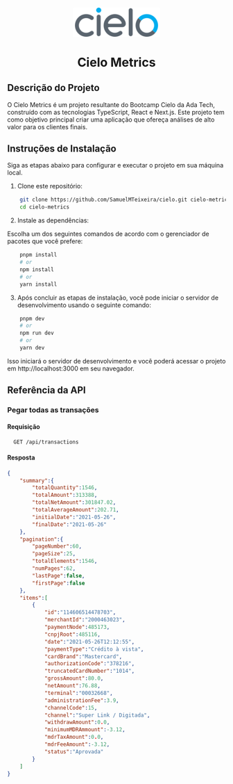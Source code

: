 
<p align="center">
<img src="src/assets/img/logo.svg" width="200" alt="Plataforma Integral de Registros Cirúrgicos">
</p>
<h1 align="center">Cielo Metrics</h1>

## Descrição do Projeto

O Cielo Metrics é um projeto resultante do Bootcamp Cielo da Ada Tech, construído com as tecnologias TypeScript, React e Next.js. Este projeto tem como objetivo principal criar uma aplicação que ofereça análises de alto valor para os clientes finais.

## Instruções de Instalação

Siga as etapas abaixo para configurar e executar o projeto em sua máquina local.

1. Clone este repositório:

```bash
    git clone https://github.com/SamuelMTeixeira/cielo.git cielo-metrics
    cd cielo-metrics
```

2. Instale as dependências:

Escolha um dos seguintes comandos de acordo com o gerenciador de pacotes que você prefere:

```bash
    pnpm install
    # or
    npm install
    # or
    yarn install
```

3. Após concluir as etapas de instalação, você pode iniciar o servidor de desenvolvimento usando o seguinte comando:

```bash
    pnpm dev
    # or
    npm run dev
    # or
    yarn dev
```

Isso iniciará o servidor de desenvolvimento e você poderá acessar o projeto em http://localhost:3000 em seu navegador.


## Referência da API

### Pegar todas as transações

#### Requisição

```http
  GET /api/transactions
```

#### Resposta

```json
{
    "summary":{
        "totalQuantity":1546,
        "totalAmount":313388,
        "totalNetAmount":301847.02,
        "totalAverageAmount":202.71,
        "initialDate":"2021-05-26",
        "finalDate":"2021-05-26"
    },
    "pagination":{
        "pageNumber":60,
        "pageSize":25,
        "totalElements":1546,
        "numPages":62,
        "lastPage":false,
        "firstPage":false
    },
    "items":[
        {
            "id":"114606514478703", 
            "merchantId":"2000463023",
            "paymentNode":485173,
            "cnpjRoot":485116,
            "date":"2021-05-26T12:12:55",
            "paymentType":"Crédito à vista",
            "cardBrand":"Mastercard",
            "authorizationCode":"378216",
            "truncatedCardNumber":"1014",
            "grossAmount":80.0,
            "netAmount":76.88,
            "terminal":"00032668",
            "administrationFee":3.9,
            "channelCode":15,
            "channel":"Super Link / Digitada",
            "withdrawAmount":0.0,
            "minimumMDRAmmount":-3.12,
            "mdrTaxAmount":0.0,
            "mdrFeeAmount":-3.12,
            "status":"Aprovada"
        }
    ]
}
```